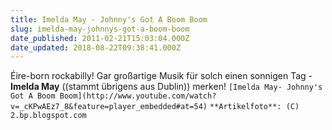 ```yaml
---
title: Imelda May - Johnny's Got A Boom Boom
slug: imelda-may-johnnys-got-a-boom-boom
date_published: 2011-02-21T15:03:04.000Z
date_updated: 2018-08-22T09:38:41.000Z
---
```


Éire-born rockabilly! Gar großartige Musik für solch einen sonnigen Tag - **Imelda May** ((stammt übrigens aus Dublin)) merken!
`[Imelda May- Johnny's Got A Boom Boom](http://www.youtube.com/watch?v=_cKPwAEz7_8&feature=player_embedded#at=54)`
`**Artikelfoto**: (C) 2.bp.blogspot.com`
